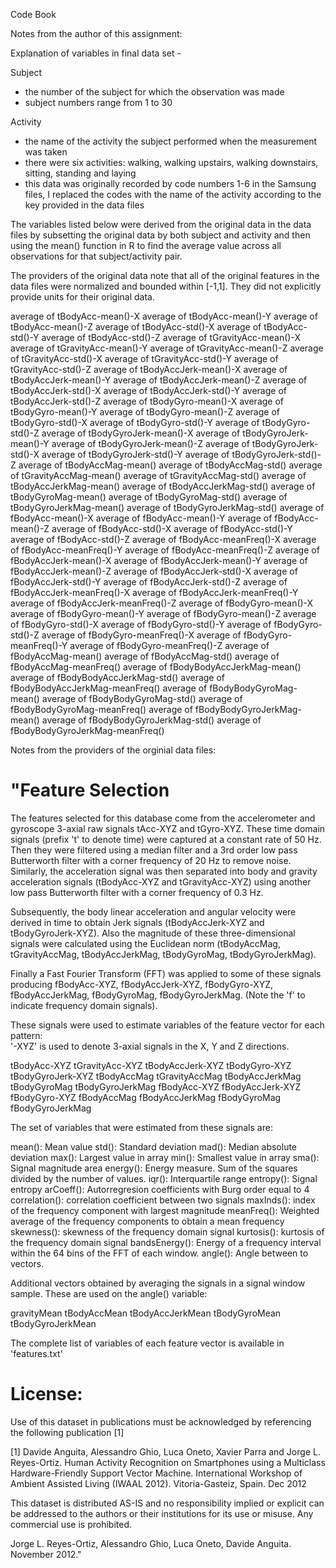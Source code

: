Code Book

Notes from the author of this assignment:

Explanation of variables in final data set -

Subject
- the number of the subject for which the observation was made
- subject numbers range from 1 to 30

Activity
- the name of the activity the subject performed when the measurement was taken
- there were six activities: walking, walking upstairs, walking downstairs, sitting, standing and laying
- this data was originally recorded by code numbers 1-6 in the Samsung files, I replaced the codes with the name of the activity according to the key provided in the data files


The variables listed below were derived from the original data in the data files by subsetting the original data by both subject and activity and then using the mean() function in R to find the average value across all observations for that subject/activity pair.

The providers of the original data note that all of the original features in the data files were normalized and bounded within [-1,1]. They did not explicitly provide units for their original data.

average of tBodyAcc-mean()-X
average of tBodyAcc-mean()-Y
average of tBodyAcc-mean()-Z
average of tBodyAcc-std()-X
average of tBodyAcc-std()-Y
average of tBodyAcc-std()-Z
average of tGravityAcc-mean()-X
average of tGravityAcc-mean()-Y
average of tGravityAcc-mean()-Z
average of tGravityAcc-std()-X
average of tGravityAcc-std()-Y
average of tGravityAcc-std()-Z
average of tBodyAccJerk-mean()-X
average of tBodyAccJerk-mean()-Y
average of tBodyAccJerk-mean()-Z
average of tBodyAccJerk-std()-X
average of tBodyAccJerk-std()-Y
average of tBodyAccJerk-std()-Z
average of tBodyGyro-mean()-X
average of tBodyGyro-mean()-Y
average of tBodyGyro-mean()-Z
average of tBodyGyro-std()-X
average of tBodyGyro-std()-Y
average of tBodyGyro-std()-Z
average of tBodyGyroJerk-mean()-X
average of tBodyGyroJerk-mean()-Y
average of tBodyGyroJerk-mean()-Z
average of tBodyGyroJerk-std()-X
average of tBodyGyroJerk-std()-Y
average of tBodyGyroJerk-std()-Z
average of tBodyAccMag-mean()
average of tBodyAccMag-std()
average of tGravityAccMag-mean()
average of tGravityAccMag-std()
average of tBodyAccJerkMag-mean()
average of tBodyAccJerkMag-std()
average of tBodyGyroMag-mean()
average of tBodyGyroMag-std()
average of tBodyGyroJerkMag-mean()
average of tBodyGyroJerkMag-std()
average of fBodyAcc-mean()-X
average of fBodyAcc-mean()-Y
average of fBodyAcc-mean()-Z
average of fBodyAcc-std()-X
average of fBodyAcc-std()-Y
average of fBodyAcc-std()-Z
average of fBodyAcc-meanFreq()-X
average of fBodyAcc-meanFreq()-Y
average of fBodyAcc-meanFreq()-Z
average of fBodyAccJerk-mean()-X
average of fBodyAccJerk-mean()-Y
average of fBodyAccJerk-mean()-Z
average of fBodyAccJerk-std()-X
average of fBodyAccJerk-std()-Y
average of fBodyAccJerk-std()-Z
average of fBodyAccJerk-meanFreq()-X
average of fBodyAccJerk-meanFreq()-Y
average of fBodyAccJerk-meanFreq()-Z
average of fBodyGyro-mean()-X
average of fBodyGyro-mean()-Y
average of fBodyGyro-mean()-Z
average of fBodyGyro-std()-X
average of fBodyGyro-std()-Y
average of fBodyGyro-std()-Z
average of fBodyGyro-meanFreq()-X
average of fBodyGyro-meanFreq()-Y
average of fBodyGyro-meanFreq()-Z
average of fBodyAccMag-mean()
average of fBodyAccMag-std()
average of fBodyAccMag-meanFreq()
average of fBodyBodyAccJerkMag-mean()
average of fBodyBodyAccJerkMag-std()
average of fBodyBodyAccJerkMag-meanFreq()
average of fBodyBodyGyroMag-mean()
average of fBodyBodyGyroMag-std()
average of fBodyBodyGyroMag-meanFreq()
average of fBodyBodyGyroJerkMag-mean()
average of fBodyBodyGyroJerkMag-std()
average of fBodyBodyGyroJerkMag-meanFreq()


Notes from the providers of the orginial data files:

"Feature Selection 
=================

The features selected for this database come from the accelerometer and gyroscope 3-axial raw signals tAcc-XYZ and tGyro-XYZ. These time domain signals (prefix 't' to denote time) were captured at a constant rate of 50 Hz. Then they were filtered using a median filter and a 3rd order low pass Butterworth filter with a corner frequency of 20 Hz to remove noise. Similarly, the acceleration signal was then separated into body and gravity acceleration signals (tBodyAcc-XYZ and tGravityAcc-XYZ) using another low pass Butterworth filter with a corner frequency of 0.3 Hz. 

Subsequently, the body linear acceleration and angular velocity were derived in time to obtain Jerk signals (tBodyAccJerk-XYZ and tBodyGyroJerk-XYZ). Also the magnitude of these three-dimensional signals were calculated using the Euclidean norm (tBodyAccMag, tGravityAccMag, tBodyAccJerkMag, tBodyGyroMag, tBodyGyroJerkMag). 

Finally a Fast Fourier Transform (FFT) was applied to some of these signals producing fBodyAcc-XYZ, fBodyAccJerk-XYZ, fBodyGyro-XYZ, fBodyAccJerkMag, fBodyGyroMag, fBodyGyroJerkMag. (Note the 'f' to indicate frequency domain signals). 

These signals were used to estimate variables of the feature vector for each pattern:  
'-XYZ' is used to denote 3-axial signals in the X, Y and Z directions.

tBodyAcc-XYZ
tGravityAcc-XYZ
tBodyAccJerk-XYZ
tBodyGyro-XYZ
tBodyGyroJerk-XYZ
tBodyAccMag
tGravityAccMag
tBodyAccJerkMag
tBodyGyroMag
tBodyGyroJerkMag
fBodyAcc-XYZ
fBodyAccJerk-XYZ
fBodyGyro-XYZ
fBodyAccMag
fBodyAccJerkMag
fBodyGyroMag
fBodyGyroJerkMag

The set of variables that were estimated from these signals are: 

mean(): Mean value
std(): Standard deviation
mad(): Median absolute deviation 
max(): Largest value in array
min(): Smallest value in array
sma(): Signal magnitude area
energy(): Energy measure. Sum of the squares divided by the number of values. 
iqr(): Interquartile range 
entropy(): Signal entropy
arCoeff(): Autorregresion coefficients with Burg order equal to 4
correlation(): correlation coefficient between two signals
maxInds(): index of the frequency component with largest magnitude
meanFreq(): Weighted average of the frequency components to obtain a mean frequency
skewness(): skewness of the frequency domain signal 
kurtosis(): kurtosis of the frequency domain signal 
bandsEnergy(): Energy of a frequency interval within the 64 bins of the FFT of each window.
angle(): Angle between to vectors.

Additional vectors obtained by averaging the signals in a signal window sample. These are used on the angle() variable:

gravityMean
tBodyAccMean
tBodyAccJerkMean
tBodyGyroMean
tBodyGyroJerkMean

The complete list of variables of each feature vector is available in 'features.txt'

License:
========
Use of this dataset in publications must be acknowledged by referencing the following publication [1] 

[1] Davide Anguita, Alessandro Ghio, Luca Oneto, Xavier Parra and Jorge L. Reyes-Ortiz. Human Activity Recognition on Smartphones using a Multiclass Hardware-Friendly Support Vector Machine. International Workshop of Ambient Assisted Living (IWAAL 2012). Vitoria-Gasteiz, Spain. Dec 2012

This dataset is distributed AS-IS and no responsibility implied or explicit can be addressed to the authors or their institutions for its use or misuse. Any commercial use is prohibited.

Jorge L. Reyes-Ortiz, Alessandro Ghio, Luca Oneto, Davide Anguita. November 2012."
